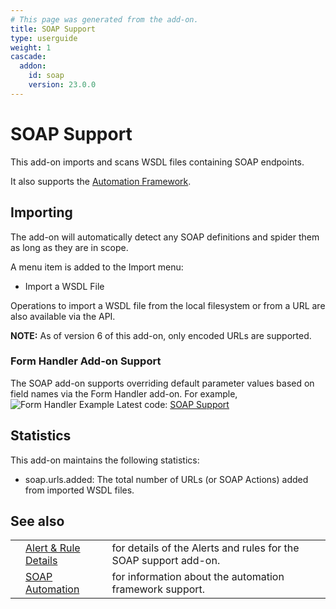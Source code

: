 ```yaml
---
# This page was generated from the add-on.
title: SOAP Support
type: userguide
weight: 1
cascade:
  addon:
    id: soap
    version: 23.0.0
---
```


# SOAP Support

This add-on imports and scans WSDL files containing SOAP endpoints.   

It also supports the [Automation Framework](/docs/desktop/addons/soap-support/automation/).

## Importing

The add-on will automatically detect any SOAP definitions and spider them as long as they are in scope.   

A menu item is added to the Import menu:

* Import a WSDL File

Operations to import a WSDL file from the local filesystem or from a URL are also available via the API.   

**NOTE:** As of version 6 of this add-on, only encoded URLs are supported.

### Form Handler Add-on Support

The SOAP add-on supports overriding default parameter values based on field names via the Form Handler add-on. For example,   
![Form Handler Example](/docs/desktop/addons/soap-support/images/formHandlerExample.png) Latest code: [SOAP Support](https://github.com/zaproxy/zap-extensions/tree/main/addOns/soap)

## Statistics

This add-on maintains the following statistics:

* soap.urls.added: The total number of URLs (or SOAP Actions) added from imported WSDL files.

## See also

|   |                                                                    |                                                                  |
|---|--------------------------------------------------------------------|------------------------------------------------------------------|
|   | [Alert \& Rule Details](/docs/desktop/addons/soap-support/alerts/) | for details of the Alerts and rules for the SOAP support add-on. |
|   | [SOAP Automation](/docs/desktop/addons/soap-support/automation/)   | for information about the automation framework support.          |
